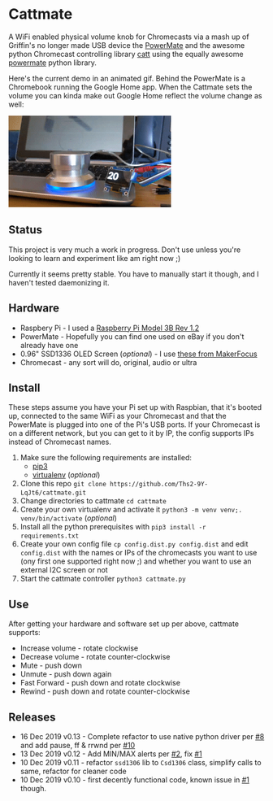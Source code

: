 # Cattmate

A WiFi enabled physical volume knob for Chromecasts via a mash up of Griffin's no longer made USB device the 
[PowerMate](https://support.griffintechnology.com/product/powermate/) and
the awesome python Chromecast controlling library [catt](https://github.com/skorokithakis/catt/)
using the equally awesome [powermate](https://github.com/bethebunny/powermate)
 python library.

Here's the current demo in an animated gif.  Behind the PowerMate is a Chromebook running the
Google Home app.  When the Cattmate sets the volume you 
can kinda make out Google Home reflect the volume change as well:

![](./demo4.gif)

## Status   

This project is very much a work in progress. Don't 
use unless you're looking to learn and experiment like am right now ;)

Currently it seems pretty stable. You have to manually start it though, and I haven't
tested daemonizing it.


## Hardware

* Raspbery Pi - I used a [Raspberry Pi Model 3B Rev 1.2](https://amzn.to/2REZXwb)
* PowerMate - Hopefully you can find one used on eBay if you don't already have one
* 0.96" SSD1336 OLED Screen (_optional_) - I use [these from MakerFocus](https://amzn.to/2PKMQqL)
* Chromecast - any sort will do, original, audio or ultra


## Install

These steps assume you have your Pi set up with Raspbian, that it's booted up, connected
to the same WiFi as your Chromecast and that the PowerMate is plugged into one of the Pi's 
USB ports. If your Chromecast is on a different network, but you can get to it by IP, the
config supports IPs instead of Chromecast names. 

1. Make sure the following requirements are installed:
   * [pip3](https://pip.pypa.io/en/stable/installing/)
   * [virtualenv](https://virtualenv.pypa.io/en/stable/) (_optional_)
1. Clone this repo `git clone https://github.com/Ths2-9Y-LqJt6/cattmate.git`
1. Change directories to cattmate `cd cattmate`
1. Create your own virtualenv and activate it `python3 -m venv venv;. venv/bin/activate` (_optional_)
1. Install all the python prerequisites with `pip3 install -r requirements.txt`
1. Create your own config file `cp config.dist.py config.dist` and edit `config.dist` with 
the names or IPs
of the chromecasts you want to use (ony first one supported right now ;) and whether you want
to use an external I2C screen or not
1. Start the cattmate controller `python3 cattmate.py`


## Use

After getting your hardware and software set up per above, cattmate supports:
* Increase volume - rotate clockwise
* Decrease volume - rotate counter-clockwise
* Mute - push down
* Unmute - push down again
* Fast Forward - push down and rotate clockwise
* Rewind - push down and rotate counter-clockwise


## Releases

* 16 Dec 2019 v0.13 - Complete refactor to use native python driver
per [#8](https://github.com/Ths2-9Y-LqJt6/cattmate/issues/8) and add pause, ff & rrwnd per
  [#10](https://github.com/Ths2-9Y-LqJt6/cattmate/issues/10)
* 13 Dec 2019 v0.12 - Add MIN/MAX alerts per [#2](https://github.com/Ths2-9Y-LqJt6/cattmate/issues/2), fix 
[#1](https://github.com/Ths2-9Y-LqJt6/cattmate/issues/1)
* 10 Dec 2019 v0.11 - refactor `ssd1306` lib  to `Csd1306` class, simplify calls to same, refactor for cleaner code 
* 10 Dec 2019 v0.10 - first decently functional code, known issue 
in [#1](https://github.com/Ths2-9Y-LqJt6/cattmate/issues/1) though.